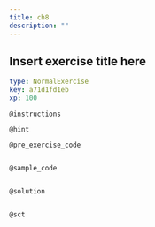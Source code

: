 ```yaml
---
title: ch8
description: ""
---
```


## Insert exercise title here

```yaml
type: NormalExercise
key: a71d1fd1eb
xp: 100
```



`@instructions`


`@hint`


`@pre_exercise_code`
```{python}

```

`@sample_code`
```{python}

```

`@solution`
```{python}

```

`@sct`
```{python}

```
